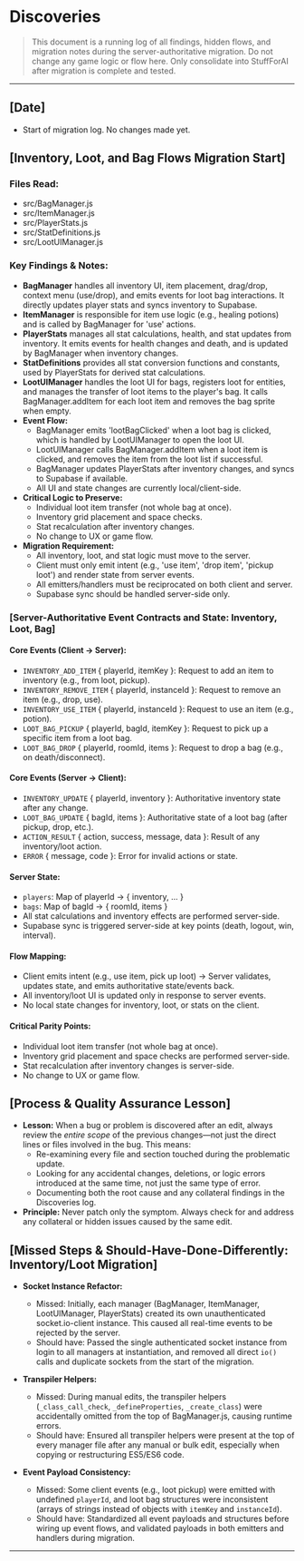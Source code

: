 # Discoveries

> This document is a running log of all findings, hidden flows, and migration notes during the server-authoritative migration. Do not change any game logic or flow here. Only consolidate into StuffForAI after migration is complete and tested.

---

## [Date]
- Start of migration log. No changes made yet. 

## [Inventory, Loot, and Bag Flows Migration Start]

### Files Read:
- src/BagManager.js
- src/ItemManager.js
- src/PlayerStats.js
- src/StatDefinitions.js
- src/LootUIManager.js

### Key Findings & Notes:
- **BagManager** handles all inventory UI, item placement, drag/drop, context menu (use/drop), and emits events for loot bag interactions. It directly updates player stats and syncs inventory to Supabase.
- **ItemManager** is responsible for item use logic (e.g., healing potions) and is called by BagManager for 'use' actions.
- **PlayerStats** manages all stat calculations, health, and stat updates from inventory. It emits events for health changes and death, and is updated by BagManager when inventory changes.
- **StatDefinitions** provides all stat conversion functions and constants, used by PlayerStats for derived stat calculations.
- **LootUIManager** handles the loot UI for bags, registers loot for entities, and manages the transfer of loot items to the player's bag. It calls BagManager.addItem for each loot item and removes the bag sprite when empty.
- **Event Flow:**
  - BagManager emits 'lootBagClicked' when a loot bag is clicked, which is handled by LootUIManager to open the loot UI.
  - LootUIManager calls BagManager.addItem when a loot item is clicked, and removes the item from the loot list if successful.
  - BagManager updates PlayerStats after inventory changes, and syncs to Supabase if available.
  - All UI and state changes are currently local/client-side.
- **Critical Logic to Preserve:**
  - Individual loot item transfer (not whole bag at once).
  - Inventory grid placement and space checks.
  - Stat recalculation after inventory changes.
  - No change to UX or game flow.
- **Migration Requirement:**
  - All inventory, loot, and stat logic must move to the server.
  - Client must only emit intent (e.g., 'use item', 'drop item', 'pickup loot') and render state from server events.
  - All emitters/handlers must be reciprocated on both client and server.
  - Supabase sync should be handled server-side only.

### [Server-Authoritative Event Contracts and State: Inventory, Loot, Bag]

#### Core Events (Client → Server):
- `INVENTORY_ADD_ITEM` { playerId, itemKey }: Request to add an item to inventory (e.g., from loot, pickup).
- `INVENTORY_REMOVE_ITEM` { playerId, instanceId }: Request to remove an item (e.g., drop, use).
- `INVENTORY_USE_ITEM` { playerId, instanceId }: Request to use an item (e.g., potion).
- `LOOT_BAG_PICKUP` { playerId, bagId, itemKey }: Request to pick up a specific item from a loot bag.
- `LOOT_BAG_DROP` { playerId, roomId, items }: Request to drop a bag (e.g., on death/disconnect).

#### Core Events (Server → Client):
- `INVENTORY_UPDATE` { playerId, inventory }: Authoritative inventory state after any change.
- `LOOT_BAG_UPDATE` { bagId, items }: Authoritative state of a loot bag (after pickup, drop, etc.).
- `ACTION_RESULT` { action, success, message, data }: Result of any inventory/loot action.
- `ERROR` { message, code }: Error for invalid actions or state.

#### Server State:
- `players`: Map of playerId → { inventory, ... }
- `bags`: Map of bagId → { roomId, items }
- All stat calculations and inventory effects are performed server-side.
- Supabase sync is triggered server-side at key points (death, logout, win, interval).

#### Flow Mapping:
- Client emits intent (e.g., use item, pick up loot) → Server validates, updates state, and emits authoritative state/events back.
- All inventory/loot UI is updated only in response to server events.
- No local state changes for inventory, loot, or stats on the client.

#### Critical Parity Points:
- Individual loot item transfer (not whole bag at once).
- Inventory grid placement and space checks are performed server-side.
- Stat recalculation after inventory changes is server-side.
- No change to UX or game flow.

## [Process & Quality Assurance Lesson]

- **Lesson:** When a bug or problem is discovered after an edit, always review the *entire scope* of the previous changes—not just the direct lines or files involved in the bug. This means:
  - Re-examining every file and section touched during the problematic update.
  - Looking for any accidental changes, deletions, or logic errors introduced at the same time, not just the same type of error.
  - Documenting both the root cause and any collateral findings in the Discoveries log.
- **Principle:** Never patch only the symptom. Always check for and address any collateral or hidden issues caused by the same edit.

## [Missed Steps & Should-Have-Done-Differently: Inventory/Loot Migration]

- **Socket Instance Refactor:**
  - Missed: Initially, each manager (BagManager, ItemManager, LootUIManager, PlayerStats) created its own unauthenticated socket.io-client instance. This caused all real-time events to be rejected by the server.
  - Should have: Passed the single authenticated socket instance from login to all managers at instantiation, and removed all direct `io()` calls and duplicate sockets from the start of the migration.

- **Transpiler Helpers:**
  - Missed: During manual edits, the transpiler helpers (`_class_call_check`, `_defineProperties`, `_create_class`) were accidentally omitted from the top of BagManager.js, causing runtime errors.
  - Should have: Ensured all transpiler helpers were present at the top of every manager file after any manual or bulk edit, especially when copying or restructuring ES5/ES6 code.

- **Event Payload Consistency:**
  - Missed: Some client events (e.g., loot pickup) were emitted with undefined `playerId`, and loot bag structures were inconsistent (arrays of strings instead of objects with `itemKey` and `instanceId`).
  - Should have: Standardized all event payloads and structures before wiring up event flows, and validated payloads in both emitters and handlers during migration.

--- 